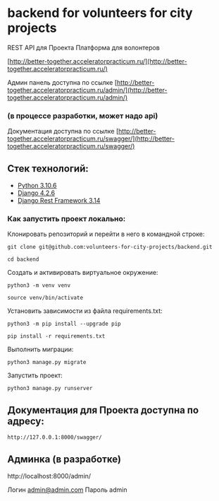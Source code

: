 # backend for volunteers for city projects
REST API для Проекта Платформа для волонтеров

[http://better-together.acceleratorpracticum.ru/](http://better-together.acceleratorpracticum.ru/)

Админ панель доступна по ссылке [http://better-together.acceleratorpracticum.ru/admin/](http://better-together.acceleratorpracticum.ru/admin/)
### (в процессе разработки, может надо api)
Документация доступна по ссылке [http://better-together.acceleratorpracticum.ru/swagger/](http://better-together.acceleratorpracticum.ru/swagger/)

## Стек технологий:

* [Python 3.10.6](https://www.python.org/downloads/)
* [Django 4.2.6](https://www.djangoproject.com/download/)
* [Django Rest Framework 3.14](https://pypi.org/project/djangorestframework/#files)

### Как запустить проект локально:

Клонировать репозиторий и перейти в него в командной строке:

```
git clone git@github.com:volunteers-for-city-projects/backend.git
```

```
cd backend
```


Cоздать и активировать виртуальное окружение:

```
python3 -m venv venv
```

```
source venv/bin/activate
```

Установить зависимости из файла requirements.txt:

```
python3 -m pip install --upgrade pip
```

```
pip install -r requirements.txt
```

Выполнить миграции:

```
python3 manage.py migrate
```

Запустить проект:

```
python3 manage.py runserver
```


## Документация для Проекта доступна по адресу:

```http://127.0.0.1:8000/swagger/```



## Админка (в разработке)

http://localhost:8000/admin/

Логин admin@admin.com
Пароль admin

